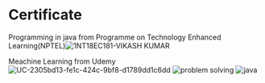 # Certificate
Programming in java from Programme on Technology Enhanced Learning(NPTEL)![1NT18EC181-VIKASH KUMAR](https://user-images.githubusercontent.com/73949903/149546117-c45be771-cba8-4aa2-a4bd-53b2b56bde59.jpg)


Meachine Learning from Udemy
![UC-2305bd13-fe1c-424c-9bf8-d1789dd1c6dd](https://user-images.githubusercontent.com/73949903/122503846-c94c2280-d016-11eb-8956-f6f1b13cdb82.jpg)
![problem solving](https://user-images.githubusercontent.com/73949903/122503867-cea96d00-d016-11eb-833a-7bb29d580c92.png)
![java](https://user-images.githubusercontent.com/73949903/122503880-d10bc700-d016-11eb-8a19-df3a29cd141d.png)

